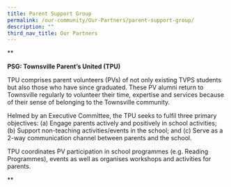 ```yaml
---
title: Parent Support Group
permalink: /our-community/Our-Partners/parent-support-group/
description: ""
third_nav_title: Our Partners
---
```

**

**PSG: Townsville Parent’s United (TPU)**

TPU comprises parent volunteers (PVs) of not only existing TVPS students but also those who have since graduated. These PV alumni return to Townsville regularly to volunteer their time, expertise and services because of their sense of belonging to the Townsville community.

  

Helmed by an Executive Committee, the TPU seeks to fulfil three primary objectives: (a) Engage parents actively and positively in school activities; (b) Support non-teaching activities/events in the school; and (c) Serve as a 2-way communication channel between parents and the school.

  

TPU coordinates PV participation in school programmes (e.g. Reading Programmes), events as well as organises workshops and activities for parents.

**